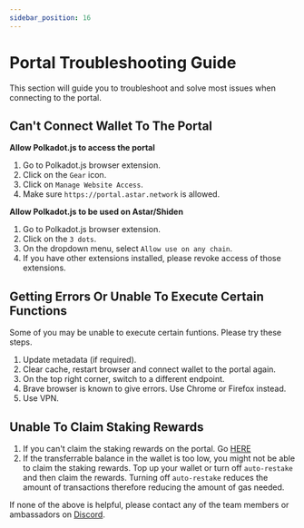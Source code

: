 ```yaml
---
sidebar_position: 16
---
```


# Portal Troubleshooting Guide

This section will guide you to troubleshoot and solve most issues when connecting to the portal.

## Can't Connect Wallet To The Portal

**Allow Polkadot.js to access the portal**
1. Go to Polkadot.js browser extension.
2. Click on the `Gear` icon.
3. Click on `Manage Website Access`.
4. Make sure `https://portal.astar.network` is allowed.

**Allow Polkadot.js to be used on Astar/Shiden**
1. Go to Polkadot.js browser extension.
2. Click on the `3 dots`.
3. On the dropdown menu, select `Allow use on any chain`.
4. If you have other extensions installed, please revoke access of those extensions.

## Getting Errors Or Unable To Execute Certain Functions
Some of you may be unable to execute certain funtions. Please try these steps.
1. Update metadata (if required).
2. Clear cache, restart browser and connect wallet to the portal again.
3. On the top right corner, switch to a different endpoint.
4. Brave browser is known to give errors. Use Chrome or Firefox instead.
5. Use VPN.

## Unable To Claim Staking Rewards
1. If you can't claim the staking rewards on the portal. Go [HERE](/docs/use/user-guides/manual_claim)
2. If the transferrable balance in the wallet is too low, you might not be able to claim the staking rewards. Top up your wallet or turn off `auto-restake` and then claim the rewards. Turning off `auto-restake` reduces the amount of transactions therefore reducing the amount of gas needed.


If none of the above is helpful, please contact any of the team members or ambassadors on [Discord](https://discord.gg/2FGq5KqwBh).
